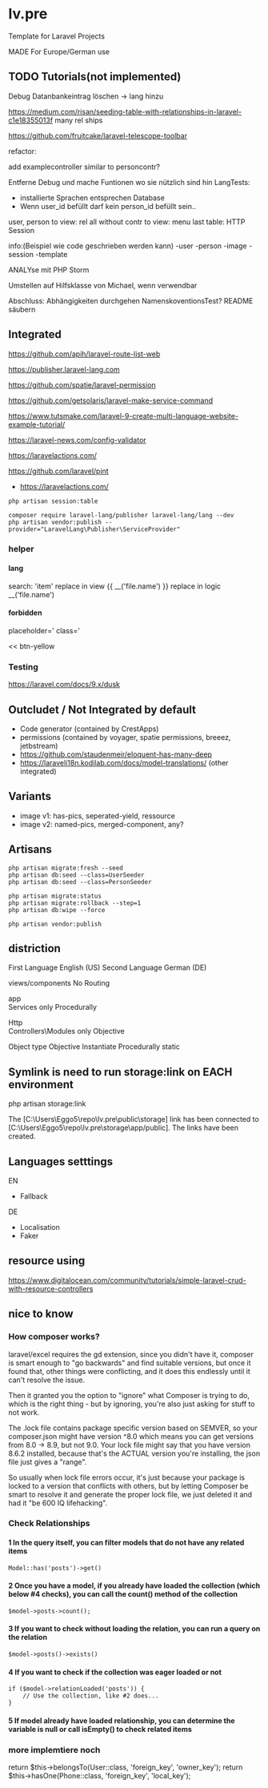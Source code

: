 # lv.pre

Template for Laravel Projects

MADE For Europe/German use

## TODO Tutorials(not implemented)

Debug Datanbankeintrag löschen -> lang hinzu

<https://medium.com/risan/seeding-table-with-relationships-in-laravel-c1e18355013f>
many rel ships

<https://github.com/fruitcake/laravel-telescope-toolbar>

refactor:

add examplecontroller similar to personcontr?

Entferne Debug und mache Funtionen wo sie nützlich sind hin
LangTests:

- installierte Sprachen entsprechen Database
- Wenn user_id befüllt darf kein person_id befüllt sein..

user, person to view: rel
all without contr to view: menu
last table: HTTP Session

info:(Beispiel wie code geschrieben werden kann)
-user
-person
-image
-session
-template

ANALYse mit PHP Storm

Umstellen auf Hilfsklasse von Michael, wenn verwendbar

Abschluss:
Abhängigkeiten durchgehen
NamenskoventionsTest?
README säubern

## Integrated

<https://github.com/apih/laravel-route-list-web>

<https://publisher.laravel-lang.com>

<https://github.com/spatie/laravel-permission>

<https://github.com/getsolaris/laravel-make-service-command>

<https://www.tutsmake.com/laravel-9-create-multi-language-website-example-tutorial/>

<https://laravel-news.com/config-validator>

<https://laravelactions.com/>

<https://github.com/laravel/pint>

- <https://laravelactions.com/>

```terminal
php artisan session:table
```

```terminal
composer require laravel-lang/publisher laravel-lang/lang --dev
php artisan vendor:publish --provider="LaravelLang\Publisher\ServiceProvider"
```

### helper

#### lang

search:
'item'
replace in view
{{ __('file.name') }}
replace in logic
__('file.name')

#### forbidden

placeholder='
class='
>>
<<
btn-yellow

### Testing

<https://laravel.com/docs/9.x/dusk>

## Outcludet / Not Integrated by default

- Code generator (contained by CrestApps)
- permissions (contained by voyager, spatie permissions, breeez, jetbstream)
- <https://github.com/staudenmeir/eloquent-has-many-deep>
- <https://laraveli18n.kodilab.com/docs/model-translations/> (other integrated)

## Variants

- image v1: has-pics, seperated-yield, ressource
- image v2: named-pics, merged-component, any?

## Artisans

```terminal
php artisan migrate:fresh --seed
php artisan db:seed --class=UserSeeder
php artisan db:seed --class=PersonSeeder
```

```terminal
php artisan migrate:status
php artisan migrate:rollback --step=1
php artisan db:wipe --force
```

```terminal
php artisan vendor:publish
```

## distriction

First Language English (US)
Second Language German (DE)

views/components No Routing

app\
Services only Procedurally

Http\
Controllers\Modules only Objective

Object type
Objective Instantiate
Procedurally static

## Symlink is need to run storage:link on EACH environment

php artisan storage:link

The [C:\Users\Eggo5\repo\lv.pre\public\storage] link has been connected to [C:\Users\Eggo5\repo\lv.pre\storage\app/public].
The links have been created.

## Languages setttings

EN

- Fallback

DE

- Localisation
- Faker

## resource using

<https://www.digitalocean.com/community/tutorials/simple-laravel-crud-with-resource-controllers>

## nice to know

### How composer works?

laravel/excel requires the gd extension, since you didn't have it, composer is smart enough to "go backwards" and find suitable versions, but once it found that, other things were conflicting, and it does this endlessly until it can't resolve the issue.

Then it granted you the option to "ignore" what Composer is trying to do, which is the right thing - but by ignoring, you're also just asking for stuff to not work.

The .lock file contains package specific version based on SEMVER, so your composer.json might have version ^8.0 which means you can get versions from 8.0 -> 8.9, but not 9.0.
Your lock file might say that you have version 8.6.2 installed, because that's the ACTUAL version you're installing, the json file just gives a "range".

So usually when lock file errors occur, it's just because your package is locked to a version that conflicts with others, but by letting Composer be smart to resolve it and generate the proper lock file, we just deleted it and had it "be 600 IQ lifehacking".

### Check Relationships

#### 1 In the query itself, you can filter models that do not have any related items

```code
Model::has('posts')->get()
```

#### 2 Once you have a model, if you already have loaded the collection (which below #4 checks), you can call the count() method of the collection

```code
$model->posts->count();
```

#### 3 If you want to check without loading the relation, you can run a query on the relation

```code
$model->posts()->exists()
```

#### 4 If you want to check if the collection was eager loaded or not

```code
if ($model->relationLoaded('posts')) {
    // Use the collection, like #2 does...
}
```

#### 5 If model already have loaded relationship, you can determine the variable is null or call isEmpty() to check related items

### more implemtiere noch

 return $this->belongsTo(User::class, 'foreign_key', 'owner_key');
return $this->hasOne(Phone::class, 'foreign_key', 'local_key');
